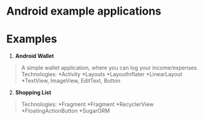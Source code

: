 # Android example applications

Examples
=================================
1. <b>Android Wallet</b> 
> A simple wallet application, where you can log your income/expenses
> Technologies:
> *Activity
> *Layouts
> 	*LayoutInflater
>	*LinearLayout
> *TextView, ImageView, EditText, Button

2. <b>Shopping List</b> 
>
> Technologies:
> *Fragment
> *Fragment
> *RecyclerView
> *FloatingActionButton
> *SugarORM